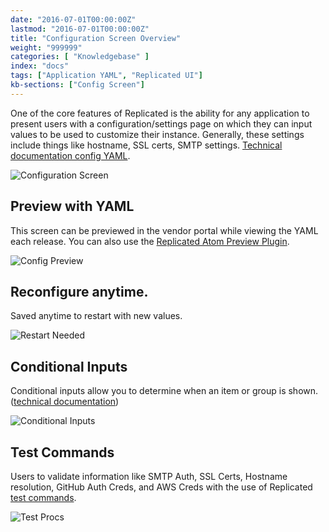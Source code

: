 ```yaml
---
date: "2016-07-01T00:00:00Z"
lastmod: "2016-07-01T00:00:00Z"
title: "Configuration Screen Overview"
weight: "999999"
categories: [ "Knowledgebase" ]
index: "docs"
tags: ["Application YAML", "Replicated UI"]
kb-sections: ["Config Screen"]
---
```


One of the core features of Replicated is the ability for any application to present users with a configuration/settings page on which they can input values to be used to customize their instance. Generally, these settings include things like hostname, SSL certs, SMTP settings. [Technical documentation config YAML](/docs/packaging-an-application/config-screen/).

![Configuration Screen](/images/post-screens/config-screen.png)

## Preview with YAML

This screen can be previewed in the vendor portal while viewing the YAML each release. You can also use the [Replicated Atom Preview Plugin](https://atom.io/packages/replicated-preview).

![Config Preview](/images/post-screens/config-preview.png)

## Reconfigure anytime.

Saved anytime to restart with new values.

![Restart Needed](/images/post-screens/restart-needed.png)

## Conditional Inputs

Conditional inputs allow you to determine when an item or group is shown. ([technical documentation](/on-prem-config#section-when-conditional-inputs-))

![Conditional Inputs](/images/post-screens/conditional-inputs.gif)

## Test Commands

Users to validate information like SMTP Auth, SSL Certs, Hostname resolution, GitHub Auth Creds, and AWS Creds with the use of Replicated [test commands](/docs/packaging-an-application/test-procs/).

![Test Procs](/images/post-screens/test-procs.gif)
